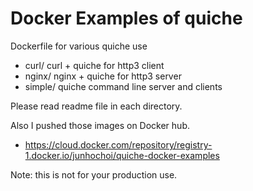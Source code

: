# Docker Examples of quiche

Dockerfile for various quiche use

- curl/ curl + quiche for http3 client
- nginx/ nginx + quiche for http3 server
- simple/ quiche command line server and clients

Please read readme file in each directory.

Also I pushed those images on Docker hub.

- https://cloud.docker.com/repository/registry-1.docker.io/junhochoi/quiche-docker-examples

Note: this is not for your production use.
